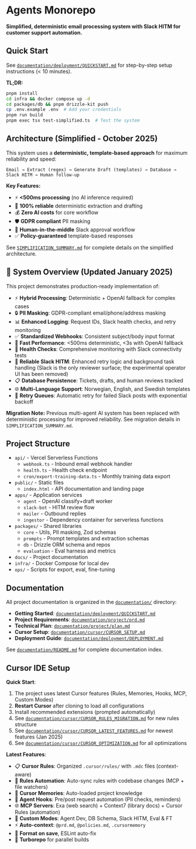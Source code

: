 # Agents Monorepo

**Simplified, deterministic email processing system with Slack HITM for customer support automation.**

## Quick Start

See [`documentation/deployment/QUICKSTART.md`](documentation/deployment/QUICKSTART.md) for step-by-step setup instructions (< 10 minutes).

**TL;DR:**

```bash
pnpm install
cd infra && docker compose up -d
cd packages/db && pnpm drizzle-kit push
cp .env.example .env  # Add your credentials
pnpm run build
pnpm exec tsx test-simplified.ts  # Test the system
```

## Architecture (Simplified - October 2025)

This system uses a **deterministic, template-based approach** for maximum reliability and speed:

```
Email → Extract (regex) → Generate Draft (templates) → Database → Slack HITM → Human follow-up
```

**Key Features:**
- ⚡ **<500ms processing** (no AI inference required)
- 🎯 **100% reliable** deterministic extraction and drafting
- 💰 **Zero AI costs** for core workflow
- 🛡️ **GDPR compliant** PII masking
- 🤝 **Human-in-the-middle** Slack approval workflow
- ✅ **Policy-guaranteed** template-based responses

See [`SIMPLIFICATION_SUMMARY.md`](SIMPLIFICATION_SUMMARY.md) for complete details on the simplified architecture.

## 🎯 System Overview (Updated January 2025)

This project demonstrates production-ready implementation of:

- ⚡ **Hybrid Processing**: Deterministic + OpenAI fallback for complex cases
- 🔒 **PII Masking**: GDPR-compliant email/phone/address masking
- 📊 **Enhanced Logging**: Request IDs, Slack health checks, and retry monitoring
- ✅ **Standardized Webhooks**: Consistent subject/body input format
- 🚀 **Fast Performance**: <500ms deterministic, <3s with OpenAI fallback
- 🎯 **Health Checks**: Comprehensive monitoring with Slack connectivity tests
- 🤝 **Reliable Slack HITM**: Enhanced retry logic and background task handling (Slack is the only reviewer surface; the experimental operator UI has been removed)
- 📋 **Database Persistence**: Tickets, drafts, and human reviews tracked
- 🌐 **Multi-Language Support**: Norwegian, English, and Swedish templates
- 🔄 **Retry Queues**: Automatic retry for failed Slack posts with exponential backoff

**Migration Note:** Previous multi-agent AI system has been replaced with deterministic processing for improved reliability. See migration details in `SIMPLIFICATION_SUMMARY.md`.

## Project Structure

- `api/` - Vercel Serverless Functions
  - `webhook.ts` - Inbound email webhook handler
  - `health.ts` - Health check endpoint
  - `cron/export-training-data.ts` - Monthly training data export
- `public/` - Static files
  - `index.html` - API documentation and landing page
- `apps/` - Application services
  - `agent` - OpenAI classify+draft worker
  - `slack-bot` - HITM review flow
  - `mailer` - Outbound replies
  - `ingestor` - Dependency container for serverless functions
- `packages/` - Shared libraries
  - `core` - Utils, PII masking, Zod schemas
  - `prompts` - Prompt templates and extraction schemas
  - `db` - Drizzle ORM schema and repos
  - `evaluation` - Eval harness and metrics
- `docs/` - Project documentation
- `infra/` - Docker Compose for local dev
- `ops/` - Scripts for export, eval, fine-tuning

## Documentation

All project documentation is organized in the [`documentation/`](documentation/) directory:

- **Getting Started**: [`documentation/deployment/QUICKSTART.md`](documentation/deployment/QUICKSTART.md)
- **Project Requirements**: [`documentation/project/prd.md`](documentation/project/prd.md)
- **Technical Plan**: [`documentation/project/plan.md`](documentation/project/plan.md)
- **Cursor Setup**: [`documentation/cursor/CURSOR_SETUP.md`](documentation/cursor/CURSOR_SETUP.md)
- **Deployment Guide**: [`documentation/deployment/DEPLOYMENT.md`](documentation/deployment/DEPLOYMENT.md)

See [`documentation/README.md`](documentation/README.md) for complete documentation index.

## Cursor IDE Setup

**Quick Start**:

1. The project uses latest Cursor features (Rules, Memories, Hooks, MCP, Custom Modes)
2. **Restart Cursor** after cloning to load all configurations
3. Install recommended extensions (prompted automatically)
4. See [`documentation/cursor/CURSOR_RULES_MIGRATION.md`](documentation/cursor/CURSOR_RULES_MIGRATION.md) for new rules structure
5. See [`documentation/cursor/CURSOR_LATEST_FEATURES.md`](documentation/cursor/CURSOR_LATEST_FEATURES.md) for newest features (Jan 2025)
6. See [`documentation/cursor/CURSOR_OPTIMIZATION.md`](documentation/cursor/CURSOR_OPTIMIZATION.md) for all optimizations

**Latest Features**:

- 📋 **Cursor Rules**: Organized `.cursor/rules/` with `.mdc` files (context-aware)
- 🤖 **Rules Automation**: Auto-sync rules with codebase changes (MCP + file watchers)
- 🧠 **Cursor Memories**: Auto-loaded project knowledge
- 🔗 **Agent Hooks**: Pre/post request automation (PII checks, reminders)
- 🌐 **MCP Servers**: Exa (web search) + Context7 (library docs) + Cursor Rules (automation)
- 🎯 **Custom Modes**: Agent Dev, DB Schema, Slack HITM, Eval & FT
- ⚡ **Auto-context**: `@prd.md`, `@policies.md`, `.cursormemory`
- 🎨 **Format on save**, ESLint auto-fix
- 🚀 **Turborepo** for parallel builds
